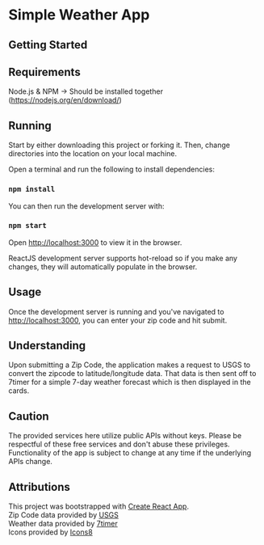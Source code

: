 # Simple Weather App

## Getting Started

## Requirements

Node.js & NPM -> Should be installed together (https://nodejs.org/en/download/)

## Running

Start by either downloading this project or forking it. Then, change directories into the location on your local machine. 

Open a terminal and run the following to install dependencies:

### `npm install`

You can then run the development server with:

### `npm start`

Open [http://localhost:3000](http://localhost:3000) to view it in the browser.

ReactJS development server supports hot-reload so if you make any changes, they will automatically populate in the browser.

## Usage

Once the development server is running and you've navigated to [http://localhost:3000](http://localhost:3000), you can enter your zip code and hit submit. 

## Understanding

Upon submitting a Zip Code, the application makes a request to USGS to convert the zipcode to latitude/longitude data. That data is then sent off to 7timer for a simple 7-day weather forecast which is then displayed in the cards. 

## Caution

The provided services here utilize public APIs without keys. Please be respectful of these free services and don't abuse these privileges. Functionality of the app is subject to change at any time if the underlying APIs change. 

## Attributions

This project was bootstrapped with [Create React App](https://github.com/facebook/create-react-app). \
Zip Code data provided by [USGS](https://webapps.usgs.gov/) \
Weather data provided by [7timer](http://www.7timer.info/index.php?lang=en) \
Icons provided by [Icons8](https://icons8.com/icon/set/weather/ios--animated)
